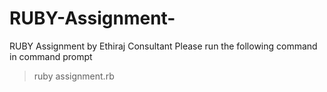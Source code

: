 # RUBY-Assignment-
RUBY Assignment by Ethiraj Consultant
Please run the following command in command prompt

> ruby assignment.rb
